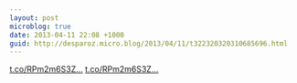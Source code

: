 ```yaml
---
layout: post
microblog: true
date: 2013-04-11 22:08 +1000
guid: http://desparoz.micro.blog/2013/04/11/t322320320310685696.html
---
```

[t.co/RPm2m6S3Z...](http://t.co/RPm2m6S3Z5) [t.co/RPm2m6S3Z...](http://t.co/RPm2m6S3Z5)
